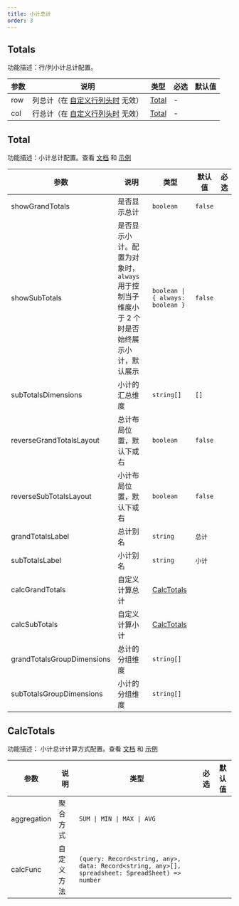 ```yaml
---
title: 小计总计
order: 3
---
```


## Totals

功能描述：行/列小计总计配置。

| 参数 | 说明   | 类型                                          | 必选  | 默认值 |
| ---- | ------ | --------------------------------------------- | ---- | ------ |
| row  | 列总计（在 [自定义行列头时](/manual/advanced/custom/custom-header) 无效） | [Total](#total) |  -     |      |
| col  | 行总计（在 [自定义行列头时](/manual/advanced/custom/custom-header) 无效） | [Total](#total) | -     |      |

## Total

功能描述：小计总计配置。查看 [文档](/manual/basic/totals) 和 [示例](/examples/analysis/totals/#basic)

| 参数                | 说明                     | 类型         | 默认值  | 必选  |
| ------------------- | ------------------------ | ------------ | ------- | ---- |
| showGrandTotals     | 是否显示总计             | `boolean`    | `false` |      |
| showSubTotals       | 是否显示小计。配置为对象时，`always` 用于控制当子维度小于 2 个时是否始终展示小计，默认展示 | `boolean \| { always: boolean }`    | `false` |      |
| subTotalsDimensions | 小计的汇总维度           | `string[]`   | `[]`    |      |
| reverseGrandTotalsLayout       | 总计布局位置，默认下或右 | `boolean`    | `false` |      |
| reverseSubTotalsLayout    | 小计布局位置，默认下或右 | `boolean`    | `false` |      |
| grandTotalsLabel               | 总计别名                 | `string`     |   `总计`      |       |
| subTotalsLabel            | 小计别名                 | `string`     |   `小计`      |       |
| calcGrandTotals          | 自定义计算总计                 | [CalcTotals](#calctotals) |         |       |
| calcSubTotals       | 自定义计算小计                 | [CalcTotals](#calctotals) |         |       |
| grandTotalsGroupDimensions                  | 总计的分组维度                                            |`string[]`    |                    |      |
| subTotalsGroupDimensions               | 小计的分组维度                                            |  `string[]`            |                    |      |

## CalcTotals

功能描述： 小计总计计算方式配置。查看 [文档](/manual/basic/totals) 和 [示例](/examples/analysis/totals/#calculate)

| 参数        | 说明       | 类型                                                                 | 必选  | 默认值 |
| ----------- | ---------- | -------------------------------------------------------------------- | --- | ------ |
| aggregation | 聚合方式   | `SUM \| MIN \| MAX \| AVG`            |       |        |
| calcFunc    | 自定义方法 | `(query: Record<string, any>, data: Record<string, any>[], spreadsheet: SpreadSheet) => number` |       |        |
